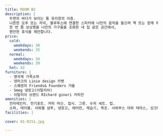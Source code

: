 ```yaml
---
title: ROOM B2
description: |
  두면의 바다가 보이는 통 유리창의 이층.
  나른한 오후 또는 저녁, 블루투스에 연결한 스피커에 나만의 음악을 들으며 책 또는 함께 하 는 여행자와 담소 또는 간단한 음료를 즐길 수 있는 야외 테이블이 준비되어 있습니다. 스웨덴의 명품 침대 덕시아나와 캐나다 구스 침구
  한 번 쯤 상상했을 나만의 가구들을 조화한 내 집 같은 공간에서,
  편안한 휴식을 제안합니다.
price:
  cold:
    weekdays: 30
    weekends: 35
  normal:
    weekdays: 34
    weekends: 39
  hot: 42
furniture: |
  - 영국제 가죽소파
  - 덴마크의 Linie design 카펫
  - 스웨덴의 Friends& Founders 거울
  - Smeg 냉장고(이탈리아)
  - 이탈리아 브랜드 RIchard ginori 커피잔
amenities: |
  전자레인지. 전기포트. 커피 머신. 접시. 그릇. 수저 세트. 컵.
  소파, 테이블. 샤워젤 샴푸, 냉장고, 에어컨, 제습기, 욕조. 샤워부스 야외 테라스, 싱크대, 무선 스피커
facilities: |
  
cover: 01-0151.jpg

---
```

